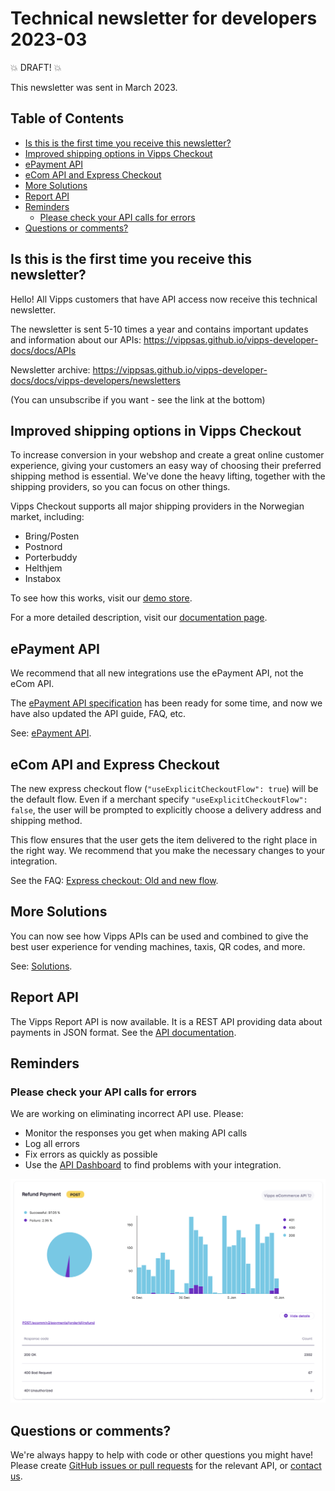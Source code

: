 <!-- START_METADATA
---
sidebar_position: 66
title: 2023-02
pagination_next: null
pagination_prev: null
draft: true
---
END_METADATA -->

# Technical newsletter for developers 2023-03

💥 DRAFT! 💥

This newsletter was sent in March 2023.

<!-- START_COMMENT -->

## Table of Contents

* [Is this is the first time you receive this newsletter?](#is-this-is-the-first-time-you-receive-this-newsletter)
* [Improved shipping options in Vipps Checkout](#improved-shipping-options-in-vipps-checkout)
* [ePayment API](#epayment-api)
* [eCom API and Express Checkout](#ecom-api-and-express-checkout)
* [More Solutions](#more-solutions)
* [Report API](#report-api)
* [Reminders](#reminders)
  * [Please check your API calls for errors](#please-check-your-api-calls-for-errors)
* [Questions or comments?](#questions-or-comments)

<!-- END_COMMENT -->

## Is this is the first time you receive this newsletter?

Hello! All Vipps customers that have API access now receive this technical
newsletter.

The newsletter is sent 5-10 times a year and contains important updates and
information about our APIs: https://vippsas.github.io/vipps-developer-docs/docs/APIs

Newsletter archive: https://vippsas.github.io/vipps-developer-docs/docs/vipps-developers/newsletters

(You can unsubscribe if you want - see the link at the bottom)

## Improved shipping options in Vipps Checkout

To increase conversion in your webshop and create a great online customer experience, giving your customers an easy way of choosing their preferred shipping method is essential. We've done the heavy lifting, together with the shipping providers, so you can focus on other things.

Vipps Checkout supports all major shipping providers in the Norwegian market, including:
* Bring/Posten
* Postnord
* Porterbuddy
* Helthjem
* Instabox

To see how this works, visit our [demo store](https://demo.vipps.no/vipps-checkout-1/full).

For a more detailed description, visit our [documentation page](https://vippsas.github.io/vipps-developer-docs/docs/APIs/checkout-api/vipps-checkout-how-it-works-shipping).

## ePayment API

We recommend that all new integrations use the ePayment API, not the eCom API.

The
[ePayment API specification](https://vippsas.github.io/vipps-developer-docs/api/epayment)
has been ready for some time, and now
we have also updated the API guide, FAQ, etc.

See: [ePayment API](https://vippsas.github.io/vipps-developer-docs/docs/APIs/epayment-api).

## eCom API and Express Checkout

The new express checkout flow (`"useExplicitCheckoutFlow": true`) will be the default
flow. Even if a merchant specify `"useExplicitCheckoutFlow": false`,
the user will be prompted to explicitly choose a delivery address and shipping method.

This flow ensures that the user gets the item delivered to the right place in the right way.
We recommend that you make the necessary changes to your integration.

See the FAQ:
[Express checkout: Old and new flow](https://github.com/vippsas/vipps-ecom-api/blob/express-fix/vipps-ecom-api-faq.md#express-checkout-old-and-new-flow).

## More Solutions

You can now see how Vipps APIs can be used and combined to give the best
user experience for vending machines, taxis, QR codes, and more.

See: [Solutions](https://vippsas.github.io/vipps-developer-docs/docs/vipps-solutions).

## Report API

The Vipps Report API is now available. It is a REST API providing data about
payments in JSON format. See the
[API documentation](https://vippsas.github.io/vipps-developer-docs/docs/APIs/report-api).

## Reminders

### Please check your API calls for errors

We are working on eliminating incorrect API use. Please:

* Monitor the responses you get when making API calls
* Log all errors
* Fix errors as quickly as possible
* Use the
  [API Dashboard](../developer-resources/api-dashboard.md)
  to find problems with your integration.

![API Dashboard example](images/2021-02-api-dashboard-example.png)

## Questions or comments?

We're always happy to help with code or other questions you might have!
Please create [GitHub issues or pull requests](https://github.com/vippsas)
for the relevant API,
or [contact us](https://vippsas.github.io/vipps-developer-docs/docs/vipps-developers/contact).
